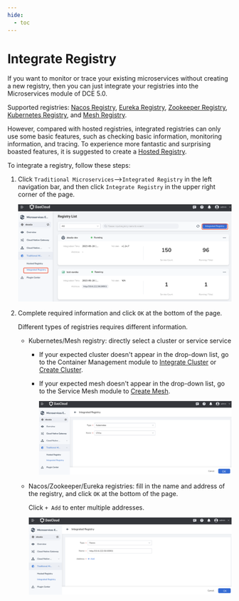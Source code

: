 ```yaml
---
hide:
  - toc
---
```


# Integrate Registry

If you want to monitor or trace your existing microservices without creating a new registry, then you can just integrate your registries into the Microservices module of DCE 5.0.

Supported registries: [Nacos Registry](../../../reference/basic-knowledge/registry.md#nacos-registry), [Eureka Registry](../../../reference/basic-knowledge/registry.md#eureka-registry), [Zookeeper Registry](../../../reference/basic-knowledge/registry.md#zookeeper-registry), [Kubernetes Registry](../../../reference/basic-knowledge/registry.md#kubernetes-registry), and [Mesh Registry](../../../reference/basic-knowledge/registry.md#service-mesh-registry).

However, compared with hosted registries, integrated registries can only use some basic features, such as checking basic information, monitoring information, and tracing. To experience more fantastic and surprising boasted features, it is suggested to create a [Hosted Registry](../managed/registry-lcm/create-registry.md).

To integrate a registry, follow these steps:

1. Click `Traditional Microservices`-->`Integrated Registry` in the left navigation bar, and then click `Integrate Registry` in the upper right corner of the page.

    ![](../../images/integrate01.png)

2. Complete required information and click `OK` at the bottom of the page.

    Different types of registries requires different information.

    - Kubernetes/Mesh registry: directly select a cluster or service service

        - If your expected cluster doesn't appear in the drop-down list, go to the Container Management module to [Integrate Cluster](../../../kpanda/user-guide/clusters/integrate-cluster) or [Create Cluster]( ../../../kpanda/user-guide/clusters/create-cluster.md).

        - If your expected mesh doesn't appear in the drop-down list, go to the Service Mesh module to [Create Mesh](../../../mspider/user-guide/service-mesh/README.md).

            ![Integrate Mesh/Kubernetes](../../images/integrate02.png)

    - Nacos/Zookeeper/Eureka registries: fill in the name and address of the registry, and click `OK` at the bottom of the page.

        Click `+ Add` to enter multiple addresses.

        ![Nacos/Zookeeper/Eureka](../../images/integrate03.png)
